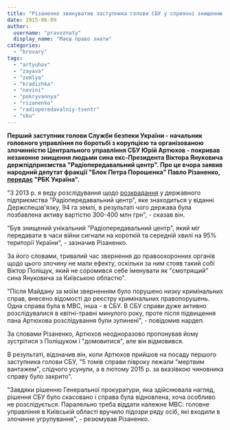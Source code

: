 ```yaml
---
title: "Різаненко звинуватив заступника голови СБУ у сприянні знищенню \"Радіопередавального центра\" у Броварах"
date: 2015-06-09
author: 
  username: "pravoznaty"
  display_name: "Маєш право знати"
categories: 
  - "brovary"
tags: 
  - "artyuhov"
  - "zayava"
  - "zemlya"
  - "kradizhka"
  - "novini"
  - "pokryvannya"
  - "rizanenko"
  - "radioperedavalniy-tsentr"
  - "sbu"
---
```


**Перший заступник голови Служби безпеки України - начальник головного управління по боротьбі з корупцією та організованою злочинністю Центрального управління СБУ Юрій Артюхов - покривав незаконне знищення людьми сина екс-Президента Віктора Януковича держпідприємства "Радіопередавальний центр". Про це вчора заявив народний депутат фракції "Блок Петра Порошенка" Павло Різаненко, [передає](https://www.rbc.ua/ukr/news/zamglavy-sbu-sposobstvoval-unichtozheniyu-1433767105.html) "РБК Україна".**

"З 2013 р. я веду розслідування щодо [розкрадання](https://mpz.brovary.org/rik-radio-abo-zemli-groshi-dva-sudi-brovarska-tragikomediya-na-dvi-diyi/) у державного підприємства "Радіопередавальний центр", яке знаходиться у віданні Держспецзв'язку, 94 га землі, в результаті чого держава була позбавлена активу вартістю 300-400 млн грн", - сказав він.

"Був знищений унікальний "Радіопередавальний центр", який міг передавати в часи війни сигнали на короткій та середній хвилі на 95% території України", - зазначив Різаненко.

За його словами, тривалий час звернення до правоохоронних органів щодо цього злочину не мали ефекту, оскільки за ним стояв такий собі Віктор Поліщук, який не соромився себе іменувати як "смотрящий" сина Януковича за Київською областю".

"Після Майдану за моїм зверненням було порушено низку кримінальних справ, внесено відомості до реєстру кримінальних правопорушень. Одна справа була в МВС, інша - в СБУ. В СБУ справи дуже активно розслідувалися в квітні-травні минулого року, проте після підвищення пана Артюхова розслідування були зупинені", - повідомив нардеп.

За словами Різаненко, Артюхов неодноразово пропонував йому зустрітися з Поліщуком і "домовитися", але він відмовився.

В результаті, відзначив він, коли Артюхов прийшов на посаду першого заступника голови СБУ, "5 томів справи півроку лежали "мертвим вантажем", слідчого усунули, а в лютому 2015 р. за вказівкою чиновника справу було закрито".

"Завдяки рішенню Генеральної прокуратури, яка здійснювала нагляд, рішення СБУ було скасовано і справа була відновлена, хоча особливо не розслідується. Паралельно треба віддати належне МВС: головне управління в Київській області вручило підозри ряду осіб, які входили в злочинне угрупування", - резюмував Різаненко.
